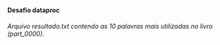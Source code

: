  #### Desafio dataproc

###### Arquivo resultado.txt contendo as 10 palavras mais utilizadas no livro (part_0000).